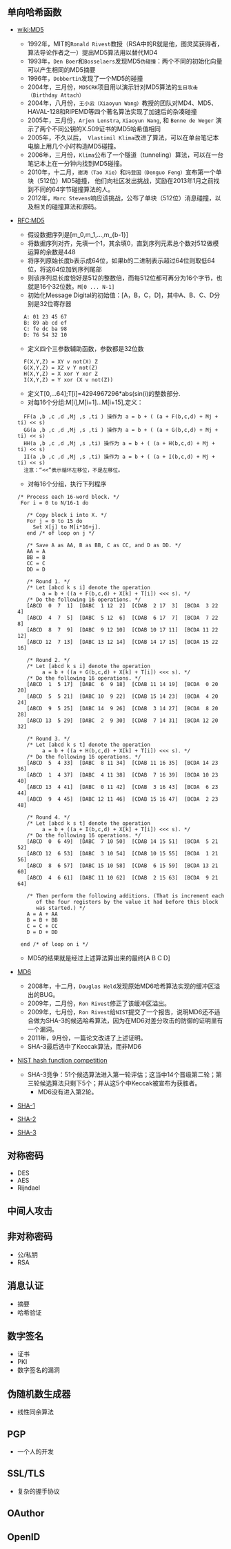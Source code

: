 ## 单向哈希函数
- [wiki:MD5](http://en.wikipedia.org/wiki/MD5)
  - 1992年，MIT的`Ronald Rivest`教授（RSA中的R就是他，图灵奖获得者，算法导论作者之一）提出MD5算法用以替代MD4
  - 1993年，`Den Boer`和`Bosselaers`发现MD5`伪碰撞`：两个不同的初始化向量可以产生相同的MD5摘要
  - 1996年，`Dobbertin`发现了一个MD5的碰撞
  - 2004年，三月份，`MD5CRK`项目用以演示针对MD5算法的`生日攻击（Birthday Attach）`
  - 2004年，八月份，`王小云（Xiaoyun Wang）`教授的团队对MD4、MD5、HAVAL-128和RIPEMD等四个著名算法实现了加速后的杂凑碰撞
  - 2005年，三月份，`Arjen Lenstra`, `Xiaoyun Wang`, 和 `Benne de Weger` 演示了两个不同公钥的X.509证书的MD5哈希值相同
  - 2005年，不久以后，` Vlastimil Klima`改进了算法，可以在单台笔记本电脑上用几个小时构造MD5碰撞。
  - 2006年，三月份，`Klima`公布了一个隧道（tunneling）算法，可以在一台笔记本上在一分钟内找到MD5碰撞。 
  - 2010年，十二月，`谢涛（Tao Xie）`和`冯登国（Denguo Feng）`宣布第一个单块（512位）MD5碰撞，
    他们向社区发出挑战，奖励在2013年1月之前找到不同的64字节碰撞算法的人。
  - 2012年，`Marc Stevens`响应该挑战，公布了单块（512位）消息碰撞，以及相关的碰撞算法和源码。

- [RFC:MD5](http://tools.ietf.org/html/rfc1321)
  - 假设数据序列是[m_0,m_1,...,m_{b-1}]
  - 将数据序列对齐，先填一个1，其余填0，直到序列元素总个数对512做模运算的余数是448
  - 将序列原始长度b表示成64位，如果b的二进制表示超过64位则取低64位，将这64位加到序列尾部
  - 则该序列总长度恰好是512的整数倍，而每512位都可再分为16个字节，也就是16个32位数。`M[0 ... N-1]`
  - 初始化Message Digital的初始值：[A，B，C，D]，其中A、B、C、D分别是32位寄存器
  ```
	A: 01 23 45 67
	B: 89 ab cd ef
	C: fe dc ba 98
	D: 76 54 32 10
  ```
   - 定义四个三参数辅助函数，参数都是32位数
  ```
	F(X,Y,Z) = XY v not(X) Z
	G(X,Y,Z) = XZ v Y not(Z)
	H(X,Y,Z) = X xor Y xor Z
	I(X,Y,Z) = Y xor (X v not(Z))
  ``` 
  - 定义T[0,...64];T[i]=4294967296*abs(sin(i)的整数部分.
  - 对每16个分组:M[i],M[i+1]...M[i+15],定义：
  ```
	FF(a ,b ,c ,d ,Mj ,s ,ti ) 操作为 a = b + ( (a + F(b,c,d) + Mj + ti) << s)
	GG(a ,b ,c ,d ,Mj ,s ,ti ) 操作为 a = b + ( (a + G(b,c,d) + Mj + ti) << s)
	HH(a ,b ,c ,d ,Mj ,s ,ti) 操作为 a = b + ( (a + H(b,c,d) + Mj + ti) << s)
	II(a ,b ,c ,d ,Mj ,s ,ti) 操作为 a = b + ( (a + I(b,c,d) + Mj + ti) << s)
	注意：“<<”表示循环左移位，不是左移位。
  ```
  - 对每16个分组，执行下列程序
  ```
  /* Process each 16-word block. */
   For i = 0 to N/16-1 do

     /* Copy block i into X. */
     For j = 0 to 15 do
       Set X[j] to M[i*16+j].
     end /* of loop on j */

     /* Save A as AA, B as BB, C as CC, and D as DD. */
     AA = A
     BB = B
     CC = C
     DD = D

     /* Round 1. */
     /* Let [abcd k s i] denote the operation
          a = b + ((a + F(b,c,d) + X[k] + T[i]) <<< s). */
     /* Do the following 16 operations. */
     [ABCD  0  7  1]  [DABC  1 12  2]  [CDAB  2 17  3]  [BCDA  3 22  4]
     [ABCD  4  7  5]  [DABC  5 12  6]  [CDAB  6 17  7]  [BCDA  7 22  8]
     [ABCD  8  7  9]  [DABC  9 12 10]  [CDAB 10 17 11]  [BCDA 11 22 12]
     [ABCD 12  7 13]  [DABC 13 12 14]  [CDAB 14 17 15]  [BCDA 15 22 16]

     /* Round 2. */
     /* Let [abcd k s i] denote the operation
          a = b + ((a + G(b,c,d) + X[k] + T[i]) <<< s). */
     /* Do the following 16 operations. */
     [ABCD  1  5 17]  [DABC  6  9 18]  [CDAB 11 14 19]  [BCDA  0 20 20]
     [ABCD  5  5 21]  [DABC 10  9 22]  [CDAB 15 14 23]  [BCDA  4 20 24]
     [ABCD  9  5 25]  [DABC 14  9 26]  [CDAB  3 14 27]  [BCDA  8 20 28]
     [ABCD 13  5 29]  [DABC  2  9 30]  [CDAB  7 14 31]  [BCDA 12 20 32]

     /* Round 3. */
     /* Let [abcd k s t] denote the operation
          a = b + ((a + H(b,c,d) + X[k] + T[i]) <<< s). */
     /* Do the following 16 operations. */
     [ABCD  5  4 33]  [DABC  8 11 34]  [CDAB 11 16 35]  [BCDA 14 23 36]
     [ABCD  1  4 37]  [DABC  4 11 38]  [CDAB  7 16 39]  [BCDA 10 23 40]
     [ABCD 13  4 41]  [DABC  0 11 42]  [CDAB  3 16 43]  [BCDA  6 23 44]
     [ABCD  9  4 45]  [DABC 12 11 46]  [CDAB 15 16 47]  [BCDA  2 23 48]

     /* Round 4. */
     /* Let [abcd k s t] denote the operation
          a = b + ((a + I(b,c,d) + X[k] + T[i]) <<< s). */
     /* Do the following 16 operations. */
     [ABCD  0  6 49]  [DABC  7 10 50]  [CDAB 14 15 51]  [BCDA  5 21 52]
     [ABCD 12  6 53]  [DABC  3 10 54]  [CDAB 10 15 55]  [BCDA  1 21 56]
     [ABCD  8  6 57]  [DABC 15 10 58]  [CDAB  6 15 59]  [BCDA 13 21 60]
     [ABCD  4  6 61]  [DABC 11 10 62]  [CDAB  2 15 63]  [BCDA  9 21 64]

     /* Then perform the following additions. (That is increment each
        of the four registers by the value it had before this block
        was started.) */
     A = A + AA
     B = B + BB
     C = C + CC
     D = D + DD

   end /* of loop on i */
  ```
  - MD5的结果就是经过上述算法算出来的最终[A B C D]
 
- [MD6](http://en.wikipedia.org/wiki/MD6)
  - 2008年，十二月，`Douglas Held`发现原始MD6哈希算法实现的缓冲区溢出的BUG。
  - 2009年，二月份，`Ron Rivest`修正了该缓冲区溢出。
  - 2009年，七月份，`Ron Rivest`给`NIST`提交了一个报告，说明MD6还不适合做为SHA-3的候选哈希算法，因为在MD6对差分攻击的防御的证明里有一个漏洞。
  - 2011年，9月份，一篇论文改进了上述证明。
  - SHA-3最后选中了Keccak算法，而非MD6
- [NIST hash function competition](http://en.wikipedia.org/wiki/NIST_hash_function_competition)
  - SHA-3竞争：51个候选算法进入第一轮评估；这当中14个晋级第二轮；第三轮候选算法只剩下5个；并从这5个中Keccak被宣布为获胜者。
    - MD6没有进入第2轮。
- [SHA-1](http://en.wikipedia.org/wiki/SHA-1)
- [SHA-2](http://en.wikipedia.org/wiki/SHA-2)
- [SHA-3](http://en.wikipedia.org/wiki/SHA-3)

## 对称密码
- DES
- AES
- Rijndael

## 中间人攻击

## 非对称密码
- 公/私钥
- RSA

## 消息认证
- 摘要
- 哈希验证

## 数字签名
- 证书
- PKI
- 数字签名的漏洞

## 伪随机数生成器
- 线性同余算法

## PGP
- 一个人的开发

## SSL/TLS
- 复杂的握手协议

## OAuthor

## OpenID